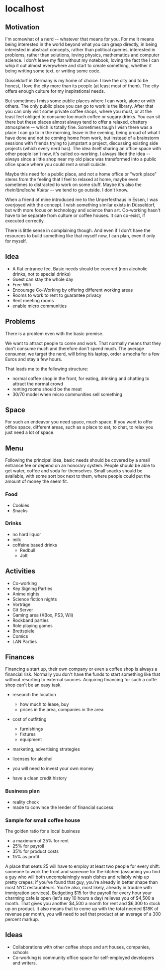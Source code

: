 # localhost #

## Motivation ##

I'm somewhat of a nerd -- whatever that means for you. For
me it means being interested in the world beyond what you can grasp
directly, in being interested in abstract concepts, rather than
political queries, interested in problems, rather than solutions,
loving physics, mathematics and computer science. I don't leave
my flat without my notebook, loving the fact the I can whip it out
almost everywhere and start to create something, whether it being
writing some text, or writing some code.

Düsseldorf in Germany is my home of choice. I love the city and to be
honest, I love the city more than its people (at least most of them).
The city offers enough culture for my inspirational needs.

But sometimes I miss some public places where I can work, alone or
with others. The only public place you can go to work is the library.
After that you can only visit some private coffee shops, where you
must, or at the least feel obliged to consume too much coffee or
sugary drinks. You can sit there but these places almost always tend
to offer a relaxed, chattery atmosphere -- which is totally fine.
Sometimes tough I wish there was a place I can go to in the morning,
leave in the evening, being proud of what I have done and not be
coming home from work, but instead of a brainstorm sessions with
friends trying to jumpstart a project, discussing existing side
projects (which every nerd has). The idea itself sharing an office
space with other people isn't new, it's called co-working.
I always liked the idea -- always since a little shop near my old
place was transformed into a public ofice space where you could rent a
small cubicle.

Maybe this need for a public place, and not a home office or
"work place" stems from the feeling that I feel to relaxed
at home, maybe even sometimes to distracted to work on some stuff.
Maybe it's also the _rheinländische Kultur_ -- we tend to
go outside. I don't know.

When a friend of mine introduced me to the Unperfekthaus in Essen, I
was overjoyed with the concept. I wish something similar exists in
Düsseldorf, but with more focus on technology and science than art.
Co-working hasn't have to be separate from culture or coffee
houses. It can co-exist, if executed correctly.

There is little sense in complaining though. And even if I don't
have the resources to build something like that myself now, I can
plan, even if only for myself.

## Idea ##

*   A flat entrance fee. Basic needs should be covered (non alcoholic
    drinks, not to special drinks)
*   Guest can stay the whole day
*   Free Wifi
*   Encourage Co-Working by offering different working areas
*   Rooms to work to rent to guarantee privacy
*   Rent meeting rooms
*   enable micro communities

## Problems ##

There is a problem even with the basic premise.

We want to attract people to come and work. That normally means that
they don't consume much and therefore don't spend much.
The average consumer, we target the nerd, will bring his laptop, order
a mocha for a few Euros and stay a few hours.

That leads me to the following structure:

*   normal coffee shop in the front, for eating, drinking and chatting
    to attract the normal crowd
*   renting rooms should be the meat
*   30/70 model when micro communities sell something

## Space ##

For such an endeavor you need space, much space. If you want to offer
office space, different areas, such as a place to eat, to chat, to
relax you just need a lot of space.

## Menu ##

Following the principal idea, basic needs should be covered by a small
entrance fee or depend on an honorary system. People should be able to
get water, coffee and soda for themselves. Small snacks should be
available, with some sort box next to them, where people could put the
amount of money the seem fit.

### Food ###

*   Cookies
*   Snacks

### Drinks ###

*   no hard liquor
*   milk
*   coffeine based drinks
    *   Redbull
    *   Jolt

## Activities ##

*   Co-working
*   Key Signing Parties
*   Anime nights
*   Science fiction nights
*   Vorträge
*   Git Server
*   Gaming area (XBox, PS3, Wii)
*   Rockband parties
*   Role playing games
*   Brettspiele
*   Comics
*   LAN Parties

## Finances ##

Financing a start up, their own company or even a coffee shop is
always a financial risk. Normally you don't have the funds to
start something like that without resorting to external sources.
Acquiring financing for such a coffe shop can't be an easy task.

*   research the location
    *   how much to lease, buy
    *   prices in the area, companies in the area
*   cost of outfitting
    *   furnishings
    *   fixtures
    *   equipment
*   marketing, advertising strategies
*   licenses for alcohol

*   you will need to invest your own money
*   have a clean credit history

### Business plan ###

*   reality check
*   made to convince the lender of financial success

### Sample for small coffee house ###

The golden ratio for a local business

*   a maximum of 25% for rent
*   25% for payroll
*   35% for product costs
*   15% as profit

A place that seats 25 will have to employ at least two people for
every shift: someone to work the front and someone for the kitchen
(assuming you find a guy who will both uncomplainingly wash dishes and
reliably whip up pretty crepes; if you've found that guy,
you're already in better shape than most NYC restaurateurs. You're also, most likely,
already in trouble with immigration services). Budgeting $15 for the
payroll for every hour your charming cafe is open (let's say 10
hours a day) relieves you of $4,500 a month. That gives you another
$4,500 a month for rent and $6,300 to stock up on product. It also
means that to come up with the total needed $18K of revenue per month,
you will need to sell that product at an average of a 300 percent
markup.

## Ideas ##

*   Collaborations with other coffee shops and art houses, companies,
    schools
*   Co-working is community office space for self-employed developers
    and writers.
